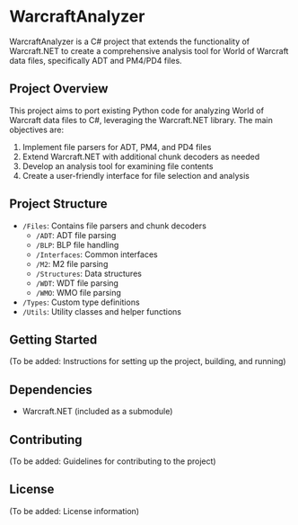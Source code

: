 # WarcraftAnalyzer

WarcraftAnalyzer is a C# project that extends the functionality of Warcraft.NET to create a comprehensive analysis tool for World of Warcraft data files, specifically ADT and PM4/PD4 files.

## Project Overview

This project aims to port existing Python code for analyzing World of Warcraft data files to C#, leveraging the Warcraft.NET library. The main objectives are:

1. Implement file parsers for ADT, PM4, and PD4 files
2. Extend Warcraft.NET with additional chunk decoders as needed
3. Develop an analysis tool for examining file contents
4. Create a user-friendly interface for file selection and analysis

## Project Structure

- `/Files`: Contains file parsers and chunk decoders
  - `/ADT`: ADT file parsing
  - `/BLP`: BLP file handling
  - `/Interfaces`: Common interfaces
  - `/M2`: M2 file parsing
  - `/Structures`: Data structures
  - `/WDT`: WDT file parsing
  - `/WMO`: WMO file parsing
- `/Types`: Custom type definitions
- `/Utils`: Utility classes and helper functions

## Getting Started

(To be added: Instructions for setting up the project, building, and running)

## Dependencies

- Warcraft.NET (included as a submodule)

## Contributing

(To be added: Guidelines for contributing to the project)

## License

(To be added: License information)
